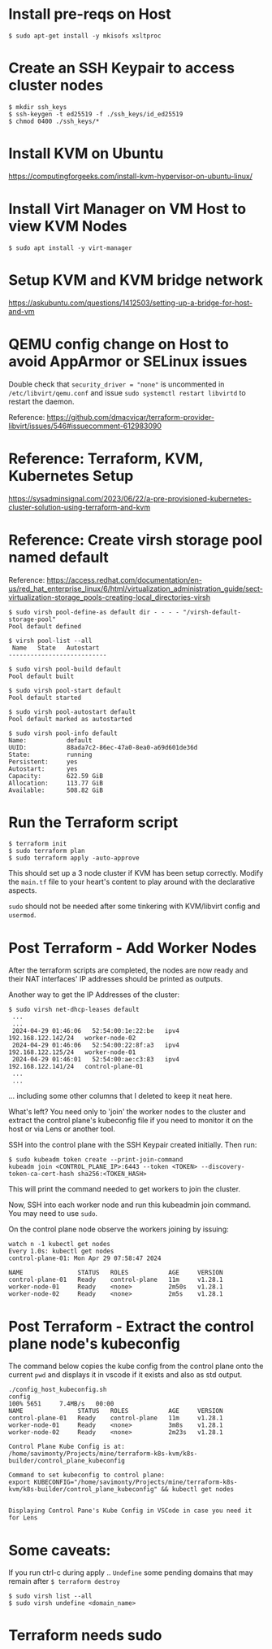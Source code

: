 # Install pre-reqs on Host
```
$ sudo apt-get install -y mkisofs xsltproc
```

# Create an SSH Keypair to access cluster nodes
```
$ mkdir ssh_keys
$ ssh-keygen -t ed25519 -f ./ssh_keys/id_ed25519
$ chmod 0400 ./ssh_keys/*
```

# Install KVM on Ubuntu
https://computingforgeeks.com/install-kvm-hypervisor-on-ubuntu-linux/

# Install Virt Manager on VM Host to view KVM Nodes
```
$ sudo apt install -y virt-manager
```

# Setup KVM and KVM bridge network
https://askubuntu.com/questions/1412503/setting-up-a-bridge-for-host-and-vm

# QEMU config change on Host to avoid AppArmor or SELinux issues
Double check that `security_driver = "none"` is uncommented in `/etc/libvirt/qemu.conf` and issue `sudo systemctl restart libvirtd` to restart the daemon.

Reference: https://github.com/dmacvicar/terraform-provider-libvirt/issues/546#issuecomment-612983090


# Reference: Terraform, KVM, Kubernetes Setup 
https://sysadminsignal.com/2023/06/22/a-pre-provisioned-kubernetes-cluster-solution-using-terraform-and-kvm


# Reference: Create virsh storage pool named default
Reference: https://access.redhat.com/documentation/en-us/red_hat_enterprise_linux/6/html/virtualization_administration_guide/sect-virtualization-storage_pools-creating-local_directories-virsh

```
$ sudo virsh pool-define-as default dir - - - - "/virsh-default-storage-pool"
Pool default defined

$ virsh pool-list --all
 Name   State   Autostart
---------------------------

$ sudo virsh pool-build default
Pool default built

$ sudo virsh pool-start default
Pool default started

$ sudo virsh pool-autostart default
Pool default marked as autostarted

$ sudo virsh pool-info default
Name:           default
UUID:           88ada7c2-86ec-47a0-8ea0-a69d601de36d
State:          running
Persistent:     yes
Autostart:      yes
Capacity:       622.59 GiB
Allocation:     113.77 GiB
Available:      508.82 GiB
```

# Run the Terraform script
```
$ terraform init
$ sudo terraform plan
$ sudo terraform apply -auto-approve
```

This should set up a 3 node cluster if KVM has been setup correctly.
Modify the `main.tf` file to your heart's content to play around with the declarative aspects.

`sudo` should not be needed after some tinkering with KVM/libvirt config and `usermod`.

# Post Terraform - Add Worker Nodes
After the terraform scripts are completed, the nodes are now ready and their NAT interfaces' IP addresses should be printed as outputs.

Another way to get the IP Addresses of the cluster:
```
$ sudo virsh net-dhcp-leases default
 ...
 ...
 2024-04-29 01:46:06   52:54:00:1e:22:be   ipv4       192.168.122.142/24   worker-node-02
 2024-04-29 01:46:06   52:54:00:22:8f:a3   ipv4       192.168.122.125/24   worker-node-01
 2024-04-29 01:46:01   52:54:00:ae:c3:83   ipv4       192.168.122.141/24   control-plane-01
 ...
 ... 
```
... including some other columns that I deleted to keep it neat here.

What's left? You need only to 'join' the worker nodes to the cluster and extract the control plane's kubeconfig file if you need to monitor it on the host or via Lens or another tool.

SSH into the control plane with the SSH Keypair created initially. Then run:
```
$ sudo kubeadm token create --print-join-command
kubeadm join <CONTROL_PLANE_IP>:6443 --token <TOKEN> --discovery-token-ca-cert-hash sha256:<TOKEN_HASH> 
```
This will print the command needed to get workers to join the cluster.

Now, SSH into each worker node and run this kubeadmin join command. You may need to use `sudo`.

On the control plane node observe the workers joining by issuing:
```
watch n -1 kubectl get nodes
Every 1.0s: kubectl get nodes                                                                        control-plane-01: Mon Apr 29 07:58:47 2024

NAME               STATUS   ROLES           AGE     VERSION
control-plane-01   Ready    control-plane   11m     v1.28.1
worker-node-01     Ready    <none>          2m50s   v1.28.1
worker-node-02     Ready    <none>          2m5s    v1.28.1

```

# Post Terraform - Extract the control plane node's kubeconfig
The command below copies the kube config from the control plane onto the current `pwd` and displays it in vscode if it exists and also as std output.
```
./config_host_kubeconfig.sh
config                                                                                                                        100% 5651     7.4MB/s   00:00    
NAME               STATUS   ROLES           AGE     VERSION
control-plane-01   Ready    control-plane   11m     v1.28.1
worker-node-01     Ready    <none>          3m8s    v1.28.1
worker-node-02     Ready    <none>          2m23s   v1.28.1

Control Plane Kube Config is at:
/home/savimonty/Projects/mine/terraform-k8s-kvm/k8s-builder/control_plane_kubeconfig

Command to set kubeconfig to control plane:
export KUBECONFIG="/home/savimonty/Projects/mine/terraform-k8s-kvm/k8s-builder/control_plane_kubeconfig" && kubectl get nodes


Displaying Control Pane's Kube Config in VSCode in case you need it for Lens
```


# Some caveats:
If you run ctrl-c during apply .. 
`Undefine` some pending domains that may remain after `$ terraform destroy`
```
$ sudo virsh list --all
$ sudo virsh undefine <domain_name>
```

# Terraform needs sudo